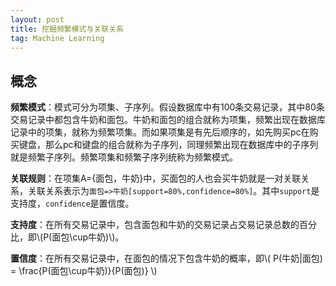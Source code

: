 ```yaml
---
layout: post
title: 挖掘频繁模式与关联关系
tag: Machine Learning
---
```

<script src="https://cdnjs.cloudflare.com/ajax/libs/mathjax/2.7.0/MathJax.js?config=TeX-AMS-MML_HTMLorMML" type="text/javascript"></script>

## 概念
**频繁模式**：模式可分为项集、子序列。假设数据库中有100条交易记录，其中80条交易记录中都包含牛奶和面包。牛奶和面包的组合就称为项集，频繁出现在数据库记录中的项集，就称为频繁项集。而如果项集是有先后顺序的，如先购买pc在购买键盘，那么pc和键盘的组合就称为子序列，同理频繁出现在数据库中的子序列就是频繁子序列。频繁项集和频繁子序列统称为频繁模式。

**关联规则**：在项集A={面包，牛奶}中，买面包的人也会买牛奶就是一对关联关系，关联关系表示为`面包=>牛奶[support=80%,confidence=80%]`。其中`support`是支持度，`confidence`是置信度。

**支持度**：在所有交易记录中，包含面包和牛奶的交易记录占交易记录总数的百分比，即\\(P(面包\cup牛奶)\\)。

**置信度**：在所有交易记录中，在面包的情况下包含牛奶的概率，即\\( P(牛奶|面包) = \frac{P(面包\cup牛奶)}{P(面包)} \\)

